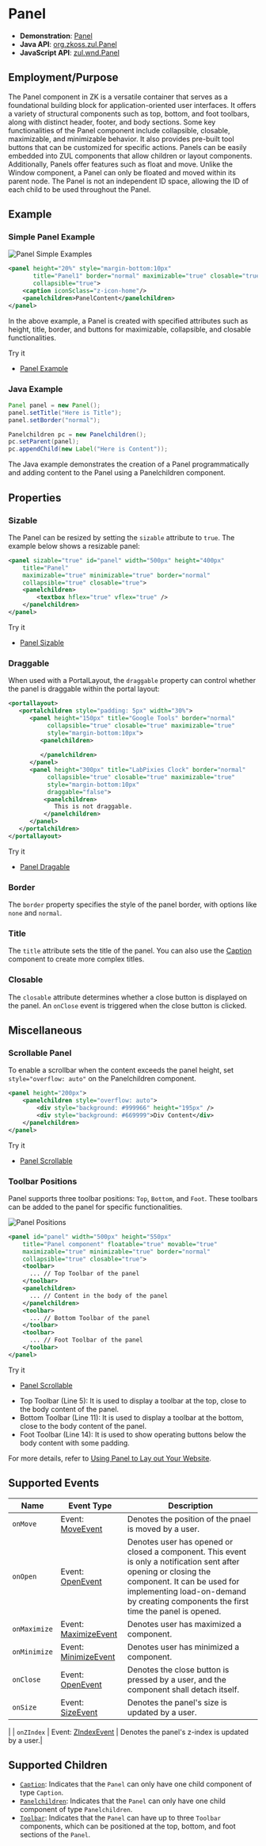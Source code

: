 # Panel

- **Demonstration**: [Panel](https://www.zkoss.org/zkdemo/window/panel)
- **Java API**: [org.zkoss.zul.Panel](https://www.zkoss.org/javadoc/latest/zk/org/zkoss/zul/Panel.html)
- **JavaScript API**: [zul.wnd.Panel](https://www.zkoss.org/javadoc/latest/jsdoc/classes/zul.wnd.Panel.html)

## Employment/Purpose

The Panel component in ZK is a versatile container that serves as a foundational building block for application-oriented user interfaces. It offers a variety of structural components such as top, bottom, and foot toolbars, along with distinct header, footer, and body sections. Some key functionalities of the Panel component include collapsible, closable, maximizable, and minimizable behavior. It also provides pre-built tool buttons that can be customized for specific actions. Panels can be easily embedded into ZUL components that allow children or layout components. Additionally, Panels offer features such as float and move. Unlike the Window component, a Panel can only be floated and moved within its parent node. The Panel is not an independent ID space, allowing the ID of each child to be used throughout the Panel.

## Example

### Simple Panel Example

![Panel Simple Examples](images/ZKComRef_Panel_Simple_Examples.PNG)

```xml
<panel height="20%" style="margin-bottom:10px"
       title="Panel1" border="normal" maximizable="true" closable="true"
       collapsible="true">
    <caption iconSclass="z-icon-home"/>
    <panelchildren>PanelContent</panelchildren>
</panel>
```

In the above example, a Panel is created with specified attributes such as height, title, border, and buttons for maximizable, collapsible, and closable functionalities.

Try it

* [Panel Example](https://zkfiddle.org/sample/1t41t2r/1-ZK-Component-Reference-Panel-Example?v=latest&t=Iceblue_Compact)

### Java Example

```java
Panel panel = new Panel();
panel.setTitle("Here is Title");
panel.setBorder("normal");

Panelchildren pc = new Panelchildren();
pc.setParent(panel);
pc.appendChild(new Label("Here is Content"));
```

The Java example demonstrates the creation of a Panel programmatically and adding content to the Panel using a Panelchildren component.

## Properties

### Sizable

The Panel can be resized by setting the `sizable` attribute to `true`. The example below shows a resizable panel:

```xml
<panel sizable="true" id="panel" width="500px" height="400px"
    title="Panel"
    maximizable="true" minimizable="true" border="normal"
    collapsible="true" closable="true">
    <panelchildren>
        <textbox hflex="true" vflex="true" />
    </panelchildren>
</panel>
```

Try it

* [Panel Sizable](https://zkfiddle.org/sample/1bajqva/1-ZK-Component-Reference-Panel-Sizable-Example?v=latest&t=Iceblue_Compact)

### Draggable

When used with a PortalLayout, the `draggable` property can control whether the panel is draggable within the portal layout:

```xml
<portallayout>
   <portalchildren style="padding: 5px" width="30%">
      <panel height="150px" title="Google Tools" border="normal"
           collapsible="true" closable="true" maximizable="true"
           style="margin-bottom:10px">
         <panelchildren>
 
         </panelchildren>
      </panel>
      <panel height="300px" title="LabPixies Clock" border="normal"
           collapsible="true" closable="true" maximizable="true"
           style="margin-bottom:10px"
           draggable="false">
          <panelchildren>
             This is not draggable. 
          </panelchildren>
      </panel>
   </portalchildren>
</portallayout>
```

Try it

* [Panel Dragable](https://zkfiddle.org/sample/2rds9kh/1-ZK-Component-Reference-Panel-Draggable-Example?v=latest&t=Iceblue_Compact)



### Border

The `border` property specifies the style of the panel border, with options like `none` and `normal`.

### Title

The `title` attribute sets the title of the panel. You can also use the [Caption](Caption.md) component to create more complex titles.

### Closable

The `closable` attribute determines whether a close button is displayed on the panel. An `onClose` event is triggered when the close button is clicked.

## Miscellaneous

### Scrollable Panel

To enable a scrollbar when the content exceeds the panel height, set `style="overflow: auto"` on the Panelchildren component.

```xml
<panel height="200px">
    <panelchildren style="overflow: auto">
        <div style="background: #999966" height="195px" />
        <div style="background: #669999">Div Content</div>
    </panelchildren>
</panel>
```

Try it

* [Panel Scrollable](https://zkfiddle.org/sample/lhk9fh/1-ZK-Component-Reference-Panel-Scrollable-Example?v=latest&t=Iceblue_Compact)


### Toolbar Positions

Panel supports three toolbar positions: `Top`, `Bottom`, and `Foot`. These toolbars can be added to the panel for specific functionalities.

![Panel Positions](images/Panel-des.gif)

```xml
<panel id="panel" width="500px" height="550px"
    title="Panel component" floatable="true" movable="true"
    maximizable="true" minimizable="true" border="normal"
    collapsible="true" closable="true">
    <toolbar>
      ... // Top Toolbar of the panel
    </toolbar>
    <panelchildren>
      ... // Content in the body of the panel
    </panelchildren>
    <toolbar>
      ... // Bottom Toolbar of the panel
    </toolbar>
    <toolbar>
      ... // Foot Toolbar of the panel
    </toolbar>
</panel>
```

Try it

* [Panel Scrollable](https://zkfiddle.org/sample/37ktdo8/1-ZK-Component-Reference-Panel-Toolbar-Example?v=latest&t=Iceblue_Compact)


- Top Toolbar (Line 5): It is used to display a toolbar at the top, close to the body content of the panel.
- Bottom Toolbar (Line 11): It is used to display a toolbar at the bottom, close to the body content of the panel.
- Foot Toolbar (Line 14): It is used to show operating buttons below the body content with some padding.

For more details, refer to [Using Panel to Lay out Your Website](https://www.zkoss.org/wiki/Small_Talks/2008/July/Using_Panel_to_Lay_out_Your_Website).

## Supported Events

| Name           | Event Type                                   |Description |
|----------------|----------------------------------------------|------------|
| `onMove`       | Event: [MoveEvent](https://www.zkoss.org/javadoc/latest/zk/org/zkoss/zk/ui/event/MoveEvent.html) | Denotes the position of the pnael is moved by a user. |
| `onOpen`       | Event: [OpenEvent](https://www.zkoss.org/javadoc/latest/zk/org/zkoss/zk/ui/event/OpenEvent.html) | Denotes user has opened or closed a component. This event is only a notification sent after opening or closing the component. It can be used for implementing load-on-demand by creating components the first time the panel is opened.|
| `onMaximize`   | Event: [MaximizeEvent](https://www.zkoss.org/javadoc/latest/zk/org/zkoss/zk/ui/event/MaximizeEvent.html) | Denotes user has maximized a component. |
| `onMinimize`   | Event: [MinimizeEvent](https://www.zkoss.org/javadoc/latest/zk/org/zkoss/zk/ui/event/MinimizeEvent.html) | Denotes user has minimized a component.|
| `onClose`      | Event: [OpenEvent](https://www.zkoss.org/javadoc/latest/zk/org/zkoss/zk/ui/event/OpenEvent.html) | Denotes the close button is pressed by a user, and the component shall detach itself. |
| `onSize`       | Event: [SizeEvent](https://www.zkoss.org/javadoc/latest/zk/org/zkoss/zk/ui/event/SizeEvent.html) | Denotes the panel's size is updated by a user.
 |
| `onZIndex`     | Event: [ZIndexEvent](https://www.zkoss.org/javadoc/latest/zk/org/zkoss/zk/ui/event/ZIndexEvent.html) | Denotes the panel's z-index is updated by a user.|

## Supported Children
- [`Caption`](Caption.md): Indicates that the `Panel` can only have one child component of type `Caption`.
- [`Panelchildren`](Panelchildren.md): Indicates that the `Panel` can only have one child component of type `Panelchildren`.
- [`Toolbar`](../essential_components/Toolbar.md): Indicates that the `Panel` can have up to three `Toolbar` components, which can be positioned at the top, bottom, and foot sections of the `Panel`.

